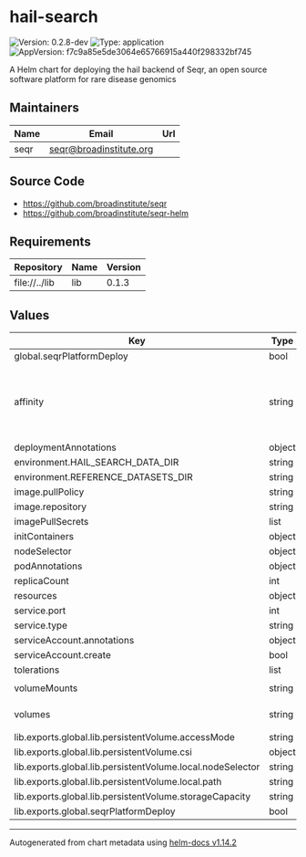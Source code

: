 # hail-search

![Version: 0.2.8-dev](https://img.shields.io/badge/Version-0.2.8--dev-informational?style=flat-square) ![Type: application](https://img.shields.io/badge/Type-application-informational?style=flat-square) ![AppVersion: f7c9a85e5de3064e65766915a440f298332bf745](https://img.shields.io/badge/AppVersion-f7c9a85e5de3064e65766915a440f298332bf745-informational?style=flat-square)

A Helm chart for deploying the hail backend of Seqr, an open source software platform for rare disease genomics

## Maintainers

| Name | Email | Url |
| ---- | ------ | --- |
| seqr | <seqr@broadinstitute.org> |  |

## Source Code

* <https://github.com/broadinstitute/seqr>
* <https://github.com/broadinstitute/seqr-helm>

## Requirements

| Repository | Name | Version |
|------------|------|---------|
| file://../lib | lib | 0.1.3 |

## Values

| Key | Type | Default | Description |
|-----|------|---------|-------------|
| global.seqrPlatformDeploy | bool | `false` |  |
| affinity | string | `"podAntiAffinity:\n  preferredDuringSchedulingIgnoredDuringExecution:\n    - weight: 1.0\n      podAffinityTerm:\n        labelSelector:\n          matchExpressions:\n            - key: \"app.kubernetes.io/part-of\"\n              operator: In\n              values:\n              - \"seqr-platform\"\n        topologyKey: \"kubernetes.io/hostname\""` |  |
| deploymentAnnotations | object | `{}` |  |
| environment.HAIL_SEARCH_DATA_DIR | string | `"/seqr/seqr-hail-search-data"` |  |
| environment.REFERENCE_DATASETS_DIR | string | `"/seqr/seqr-reference-data"` |  |
| image.pullPolicy | string | `"Always"` |  |
| image.repository | string | `"gcr.io/seqr-project/seqr-hail-search"` |  |
| imagePullSecrets | list | `[]` |  |
| initContainers | object | `{}` |  |
| nodeSelector | object | `{}` |  |
| podAnnotations | object | `{}` |  |
| replicaCount | int | `1` |  |
| resources | object | `{}` |  |
| service.port | int | `5000` |  |
| service.type | string | `"ClusterIP"` |  |
| serviceAccount.annotations | object | `{}` |  |
| serviceAccount.create | bool | `true` |  |
| tolerations | list | `[]` |  |
| volumeMounts | string | `"- name: seqr-datasets\n  mountPath: /seqr\n  readOnly: true"` |  |
| volumes | string | `"- name: seqr-datasets\n  persistentVolumeClaim:\n    readOnly: true\n    claimName: {{ include \"lib.pvc-name\" . }}"` |  |
| lib.exports.global.lib.persistentVolume.accessMode | string | `"ReadWriteOnce"` |  |
| lib.exports.global.lib.persistentVolume.csi | object | `{}` |  |
| lib.exports.global.lib.persistentVolume.local.nodeSelector | string | `"kind-control-plane"` |  |
| lib.exports.global.lib.persistentVolume.local.path | string | `"/seqr"` |  |
| lib.exports.global.lib.persistentVolume.storageCapacity | string | `"750Gi"` |  |
| lib.exports.global.seqrPlatformDeploy | bool | `false` |  |

----------------------------------------------
Autogenerated from chart metadata using [helm-docs v1.14.2](https://github.com/norwoodj/helm-docs/releases/v1.14.2)
